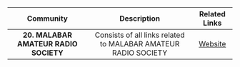 | Community     | Description | Related Links     |
| :----: |    :----:   | :----: |
| **20. MALABAR AMATEUR RADIO SOCIETY**      | Consists of all links related to MALABAR AMATEUR RADIO SOCIETY    |[Website](https://malabarradiosociety.in) |
